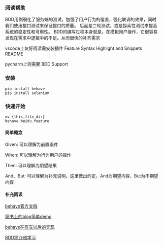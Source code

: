### 阅读帮助

BDD用例弱化了服务端的测试，加强了用户行为的覆盖，强化联调的效果，同时我们使用接口测试来保证接口的质量。
后面是二轮测试，或是探索性测试来提高系统的稳定性和可用性。
BDD的编写过程本身就是，在模拟用户操作，它很容易发现在需求中逻辑中的不足。从而很快的补齐需求

vscode上友好阅读需安装插件 Feature Syntax Highlight and Snippets README

pycharm上则需要 BDD Support

### 安装
```(shell)
pip install behave
pip install selenium
```

### 快速开始
```(shell)
mv {this_file_dir}
behave baidu.feature
```

#### 简单概念

Given: 可以理解为前置条件

When:  可以理解为行为用户的操作

Then:  可以理解为期望结果

And、But: 可以理解为补充说明，这里做出约定，And为期望内容，But为不期望内容

#### 补充阅读
[behave官方文档](https://behave.readthedocs.io/en/latest/api.html)

[简书上的blog简单demo](https://www.jianshu.com/p/98a58ccded32)

[behave在有车以后的实现](http://gitlab.repos.suv163.com/xingzhongxiang/iyc-appium/tree/master)

[BDD简介和学习](https://www.ibm.com/developerworks/cn/opensource/os-cn-bdd-web-ui-test/index.html)